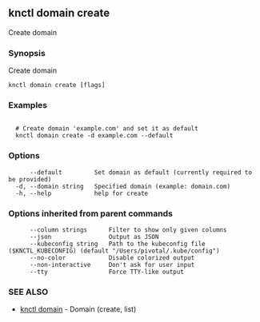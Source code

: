 ## knctl domain create

Create domain

### Synopsis

Create domain

```
knctl domain create [flags]
```

### Examples

```

  # Create domain 'example.com' and set it as default
  knctl domain create -d example.com --default
```

### Options

```
      --default         Set domain as default (currently required to be provided)
  -d, --domain string   Specified domain (example: domain.com)
  -h, --help            help for create
```

### Options inherited from parent commands

```
      --column strings      Filter to show only given columns
      --json                Output as JSON
      --kubeconfig string   Path to the kubeconfig file ($KNCTL_KUBECONFIG) (default "/Users/pivotal/.kube/config")
      --no-color            Disable colorized output
      --non-interactive     Don't ask for user input
      --tty                 Force TTY-like output
```

### SEE ALSO

* [knctl domain](knctl_domain.md)	 - Domain (create, list)

